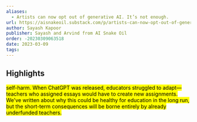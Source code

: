 ```yaml
---
aliases:
  - Artists can now opt out of generative AI. It’s not enough.
url: https://aisnakeoil.substack.com/p/artists-can-now-opt-out-of-generative
author: Sayash Kapoor
publisher: Sayash and Arvind from AI Snake Oil
order: -20230309063518
date: 2023-03-09
tags:
---
```


## Highlights
<mark>self-harm. When ChatGPT was released, educators struggled to adapt—teachers who assigned essays would have to create new assignments. We've written about why this could be healthy for education in the long run, but the short-term consequences will be borne entirely by already underfunded teachers.</mark>

